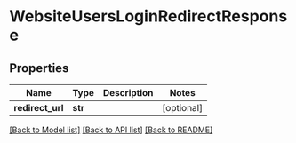 # WebsiteUsersLoginRedirectResponse

## Properties
Name | Type | Description | Notes
------------ | ------------- | ------------- | -------------
**redirect_url** | **str** |  | [optional] 

[[Back to Model list]](../README.md#documentation-for-models) [[Back to API list]](../README.md#documentation-for-api-endpoints) [[Back to README]](../README.md)

